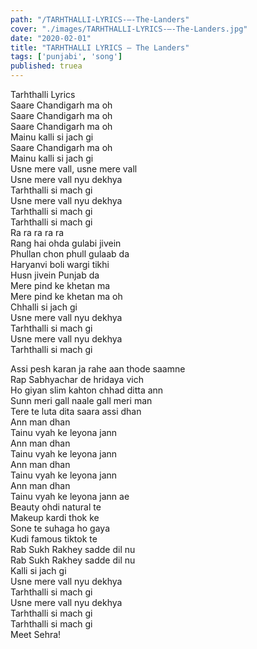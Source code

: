 ```yaml
---
path: "/TARHTHALLI-LYRICS-–-The-Landers"
cover: "./images/TARHTHALLI-LYRICS-–-The-Landers.jpg"
date: "2020-02-01"
title: "TARHTHALLI LYRICS – The Landers"
tags: ['punjabi', 'song']
published: truea
---
```

  
Tarhthalli Lyrics  
Saare Chandigarh ma oh  
Saare Chandigarh ma oh  
Saare Chandigarh ma oh  
Mainu kalli si jach gi  
Saare Chandigarh ma oh  
Mainu kalli si jach gi  
Usne mere vall, usne mere vall  
Usne mere vall nyu dekhya  
Tarhthalli si mach gi  
Usne mere vall nyu dekhya  
Tarhthalli si mach gi  
Tarhthalli si mach gi  
Ra ra ra ra ra  
Rang hai ohda gulabi jivein  
Phullan chon phull gulaab da  
Haryanvi boli wargi tikhi  
Husn jivein Punjab da  
Mere pind ke khetan ma  
Mere pind ke khetan ma oh  
Chhalli si jach gi  
Usne mere vall nyu dekhya  
Tarhthalli si mach gi  
Usne mere vall nyu dekhya  
Tarhthalli si mach gi  
  
  
  
  
  
  
Assi pesh karan ja rahe aan thode saamne  
Rap Sabhyachar de hridaya vich  
Ho giyan slim kahton chhad ditta ann  
Sunn meri gall naale gall meri man  
Tere te luta dita saara assi dhan  
Ann man dhan  
Tainu vyah ke leyona jann  
Ann man dhan  
Tainu vyah ke leyona jann  
Ann man dhan  
Tainu vyah ke leyona jann  
Ann man dhan  
Tainu vyah ke leyona jann ae  
Beauty ohdi natural te  
Makeup kardi thok ke  
Sone te suhaga ho gaya  
Kudi famous tiktok te  
Rab Sukh Rakhey sadde dil nu  
Rab Sukh Rakhey sadde dil nu  
Kalli si jach gi  
Usne mere vall nyu dekhya  
Tarhthalli si mach gi  
Usne mere vall nyu dekhya  
Tarhthalli si mach gi  
Tarhthalli si mach gi  
Meet Sehra!  
